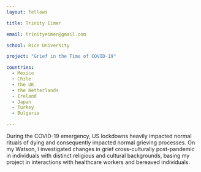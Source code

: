 ```yaml
---
layout: fellows

title: Trinity Eimer

email: trinityeimer@gmail.com

school: Rice University

project: "Grief in the Time of COVID-19"

countries:
  - Mexico
  - Chile
  - the UK
  - the Netherlands
  - Ireland
  - Japan
  - Turkey
  - Bulgaria

---
```


During the COVID-19 emergency, US lockdowns heavily impacted normal rituals of dying and consequently impacted normal grieving processes. On my Watson, I investigated changes in grief cross-culturally post-pandemic in individuals with distinct religious and cultural backgrounds, basing my project in interactions with healthcare workers and bereaved individuals.
